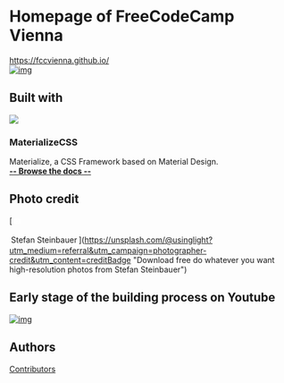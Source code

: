 # Homepage of FreeCodeCamp Vienna

[https://fccvienna.github.io/<br>
![img](./images/screenshot.png)](https://fccvienna.github.io/)

## Built with

[![](http://materializecss.com/res/materialize.svg)](http://materializecss.com/)



### MaterializeCSS

Materialize, a CSS Framework based on Material Design.<br>
[**-- Browse the docs --**](http://materializecss.com/)

## Photo credit

[<span style="display:inline-block;padding:2px 3px;">
  <svg xmlns="http://www.w3.org/2000/svg" style="height:12px;width:auto;position:relative;vertical-align:middle;top:-1px;fill:white;" viewBox="0 0 32 32">
  <path d="M20.8 18.1c0 2.7-2.2 4.8-4.8 4.8s-4.8-2.1-4.8-4.8c0-2.7 2.2-4.8 4.8-4.8 2.7.1 4.8 2.2 4.8 4.8zm11.2-7.4v14.9c0 2.3-1.9 4.3-4.3 4.3h-23.4c-2.4 0-4.3-1.9-4.3-4.3v-15c0-2.3 1.9-4.3 4.3-4.3h3.7l.8-2.3c.4-1.1 1.7-2 2.9-2h8.6c1.2 0 2.5.9 2.9 2l.8 2.4h3.7c2.4 0 4.3 1.9 4.3 4.3zm-8.6 7.5c0-4.1-3.3-7.5-7.5-7.5-4.1 0-7.5 3.4-7.5 7.5s3.3 7.5 7.5 7.5c4.2-.1 7.5-3.4 7.5-7.5z">
</path>
</svg>
</span>

<span style="display:inline-block;padding:2px 3px;">Stefan Steinbauer</span>](https://unsplash.com/@usinglight?utm_medium=referral&utm_campaign=photographer-credit&utm_content=creditBadge "Download free do whatever you want high-resolution photos from Stefan Steinbauer")

## Early stage of the building process on Youtube

[![img](./images/screenshotYoutube.png)](https://www.youtube.com/watch?v=XN7JPZiKJ1U)

## Authors

[Contributors](https://github.com/FCCVienna/FCCVienna.github.io/graphs/contributors)
